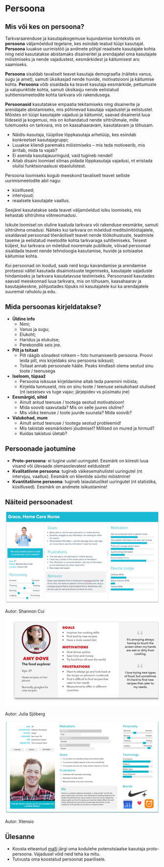 # Persoona

## Mis või kes on persoona?
Tarkvaraarenduse ja kasutajakogemuse kujundamise kontekstis on **persoona** väljamõeldud tegelane, kes esindab teatud tüüpi kasutajat. **Persoona** luuakse uurimistöö ja andmete põhjal reaalsete kasutajate kohta ning neid kasutatakse abistamaks disaineritel ja arendajatel oma kasutajate mõistmiseks ja nende vajadustest, eesmärkidest ja käitumisest aru saamiseks.

**Persoona** sisaldab tavaliselt teavet kasutaja demograafia (näiteks vanus, sugu ja amet), samuti üksikasjad nende huvide, motivatsiooni ja käitumise kohta. **Persoona** võib sisaldada ka teavet kasutaja eesmärkide, pettumuste ja valupunktide kohta, samuti üksikasju nende eelistatud suhtlemismeetodite kohta tarkvara või rakendusega.

**Persoonasid** kasutatakse empaatia tekitamiseks ning disainerite ja arendajate abistamiseks, mis põhinevad kasutaja vajadustel ja eelistustel. Mõistes eri tüüpi kasutajate vajadusi ja käitumist, saavad disainerid luua liideseid ja kogemusi, mis on kohandatud nende sihtrühmale, mille tulemuseks on tarkvara, mis on kaasahaaravam, kasutatavam ja tõhusam.

- Näidis-kasutaja, tüüpilise lõppkasutaja arhetüüp, kes esindab konkreetset kasutajagruppi;
- Luuakse kliendi paremaks mõistmiseks – mis teda motiveerib, mis ärritab, mida ta vajab?
- Ei asenda kasutajauuringuid, vaid tugineb nendel!
- Aitab disaini loomisel silmas pidada lõppkasutaja vajadusi, nt eristada olulisi funktsionaalsusi ebaolulistest.

Persoona loomiseks kogub meeskond tavaliselt teavet selliste uurimismeetodite abil nagu:
- küsitlused;
- intervjuud;
- reaalsete kasutajate vaatlus.
  
Seejärel kasutatakse seda teavet väljamõeldud isiku loomiseks, mis kehastab sihtrühma võtmeomadusi.

Isikute loomisel on oluline kaaluda tarkvara või rakenduse eesmärke, samuti sihtrühma omadusi. Näiteks kui tarkvara on mõeldud meditsiinitöötajatele, sisaldavad persoonad tõenäoliselt teavet nende töökohustuste, teadmiste taseme ja eelistatud meetodite kohta tarkvaraga suhtlemiseks. Teisest küljest, kui tarkvara on mõeldud nooremale publikule, võivad persoonad sisaldada teavet nende tehnoloogia kasutamise, huvide ja sotsiaalse käitumise kohta.

Kui persoonad on loodud, saab neid kogu kavandamise ja arendamise protsessi vältel kasutada disainiotsuste tegemiseks, kasutajate vajaduste hindamiseks ja tarkvara kasutatavuse testimiseks. Persoonasid kasutades saavad meeskonnad luua tarkvara, mis on tõhusam, kaasahaarav ja kasutajakeskne, põhjustades lõpuks nii kasutajatele kui ka arendajatele suuremat rahulolu ja edu.


## Mida persoonas kirjeldatakse?
- **Üldine info**
  - Nimi;
  - Vanus ja sugu;
  - Elukoht;
  - Haridus ja elukutse;
  - Perekondlik seis jne.
- **Pilt ja tsitaat**
  - Pilt räägib sõnadest rohkem – foto humaniseerib persoona. Proovi leida pilt, mis kirjeldaks sinu persoona isiksust;
  - Tsitaat annab persoonale hääle. Peaks kindlasti olema seotud sinu toote / teenusega
- **Iseloom, tüpaaž**
  - Persoona isiksuse kirjeldamine aitab teda paremini mõista;
  - Kirjelda tunnuseid, mis on sinu toote / teenuse seisukohast olulised (nt iseseisev vs tuge vajav;  järjepidev vs püsimatu jne)
- **Eesmärgid, sihid**
  - Ainult antud teenuse / tootega seotud motivatsioon!
  - Mida soovib saavutada? Mis on selle juures oluline? 
  - Mis võiks teenuse / toote juurde suunata? Mida soovib?
- **Valukohad, mure**
  - Ainult antud teenuse / tootega seotud probleemid! 
  - Mis takistab eesmärkideni jõudmisel? Millised on mured ja hirmud?
  - Kuidas takistusi ületab?

## Persoonade jaotumine

- **Proto-persoona**: ei tugine uutel uuringutel. Eesmärk on kiiresti luua visand või ülevaade olemasolevatest eeldustest! 
- **Kvalitatiivne persoona**: tugineb väikesemahulistel uuringutel (nt intervjuu, vaatlus). Eesmärk on klientide süvitsi mõistmine!
- **Kvantitatiivne persoona**: tugineb laiaulatuslikel uuringutel (nt statistika, küsitlused). Eesmärk on andmete isikustamine!

## Näiteid persoonadest

![Grace](./Grace.png)

Autor: Shannon Cui

![Amy](./Amy.png)

Autor: Julia Sjöberg

![Xtensio](./Xtensio.png)

Autor: Xtensio

## Ülesanne
- Koosta etteantud [malli](./Persoona.pdf) järgi oma kodulehe potenstsiaalse kasutaja proto-persoona. Vajadusel võid neid teha ka mitu.
- Tutvusta oma koostatud persoonat paarilisele.
